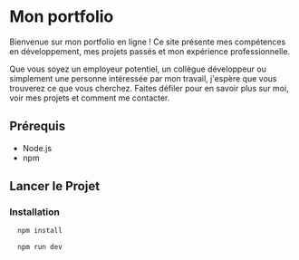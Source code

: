 # Mon portfolio

Bienvenue sur mon portfolio en ligne ! Ce site présente mes compétences en développement, mes projets passés et mon expérience professionnelle.

Que vous soyez un employeur potentiel, un collègue développeur ou simplement une personne intéressée par mon travail, j'espère que vous trouverez ce que vous cherchez. Faites défiler pour en savoir plus sur moi, voir mes projets et comment me contacter.

## Prérequis

- Node.js
- npm

## Lancer le Projet

### Installation

```bash
  npm install
```

```bash
  npm run dev
```
